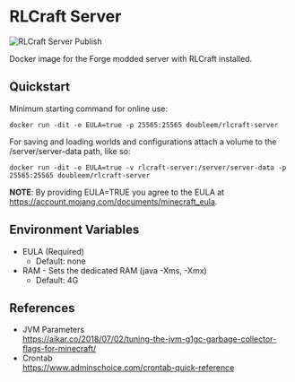 # RLCraft Server
![RLCraft Server Publish](https://github.com/double-em/RLCraft-Server/workflows/RLCraft%20Server%20Publish/badge.svg)

Docker image for the Forge modded server with RLCraft installed.

## Quickstart
Minimum starting command for online use:
```
docker run -dit -e EULA=true -p 25565:25565 doubleem/rlcraft-server
```

For saving and loading worlds and configurations attach a volume to the /server/server-data path, like so:
```
docker run -dit -e EULA=true -v rlcraft-server:/server/server-data -p 25565:25565 doubleem/rlcraft-server
```

**NOTE**: By providing EULA=TRUE you agree to the EULA at https://account.mojang.com/documents/minecraft_eula.

## Environment Variables
- EULA (Required)
  - Default: none
- RAM - Sets the dedicated RAM (java -Xms, -Xmx)
  - Default: 4G 

## References
- JVM Parameters<br>
  https://aikar.co/2018/07/02/tuning-the-jvm-g1gc-garbage-collector-flags-for-minecraft/
- Crontab<br>
  https://www.adminschoice.com/crontab-quick-reference
